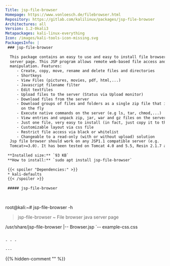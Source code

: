```yaml
---
Title: jsp-file-browser
Homepage: https://www.vonloesch.de/filebrowser.html
Repository: https://gitlab.com/kalilinux/packages/jsp-file-browser
Architectures: all
Version: 1.2-0kali3
Metapackages: kali-linux-everything 
Icon: /images/kali-tools-icon-missing.svg
PackagesInfo: |
 ### jsp-file-browser
 
  This package contains an easy to use and easy to install file browser java
  server page. This JSP program allows remote web-based file access and
  manipulation. Features:
     - Create, copy, move, rename and delete files and directories
     - Shortkeys
     - View Files (pictures, movies, pdf, html,...)
     - Javascript filename filter
     - Edit textfiles
     - Upload files to the server (Status via Upload monitor)
     - Download files from the server
     - Download groups of files and folders as a single zip file that is created
       on the fly
     - Execute native commands on the server (e.g ls, tar, chmod,...)
     - View entries and unpack zip, jar, war and gz files on the server
     - Just one file, very easy to install (in fact, just copy it to the server)
     - Customizable layout via css file
     - Restrict file access via black or whitelist
     - Changeable to a read-only (with or without upload) solution
  Jsp file browser should work on any JSP1.1 compatible server (e.g.
  Tomcat>=3.0). It has been tested on Tomcat 4.0 and 5.5, Resin 2.1.7 and Jetty.
 
 **Installed size:** `93 KB`  
 **How to install:** `sudo apt install jsp-file-browser`  
 
 {{< spoiler "Dependencies:" >}}
 * kali-defaults
 {{< /spoiler >}}
 
 ##### jsp-file-browser
 
 
 ```
 root@kali:~# jsp-file-browser -h
 
 > jsp-file-browser ~ File browser java server page
 
 /usr/share/jsp-file-browser
 |-- Browser.jsp
 `-- example-css.css
 ```
 
 - - -
 
---
```

{{% hidden-comment "<!--Do not edit anything above this line-->" %}}
